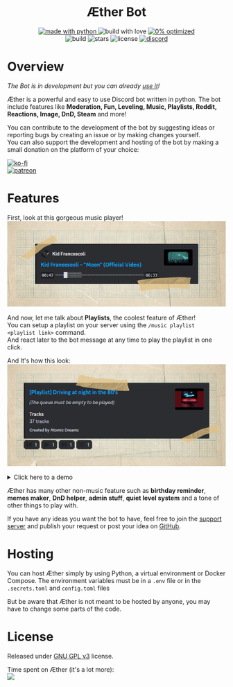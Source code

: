 <div align="center">
   <h1>Æther Bot</h1>
</div>

<div align="center">
   <a href="https://python.org">
      <img src="https://img.shields.io/badge/made_with-python-blue?style=for-the-badge" alt="made with python">
   </a>
   <a>
      <img src="https://img.shields.io/badge/build_with-love-red?style=for-the-badge" alt="build with love">
   </a>
   <a href="https://www.youtube.com/watch?v=sXotP-9LcDY">
      <img src="https://img.shields.io/badge/0_%25-optimized-red?style=for-the-badge" alt="0% optimized">
   </a>
   <br>
   <a>
      <img src="https://img.shields.io/github/actions/workflow/status/Ether-DiscordBot/Ether-Bot/python-linter.yml?style=for-the-badge" alt="build">
   </a>
   <a>
      <img src="https://img.shields.io/github/stars/Ether-DiscordBot/Ether-Bot?style=for-the-badge" alt="stars">
   </a>
   <a>
      <img src="https://img.shields.io/github/license/Ether-DiscordBot/Ether-Bot?style=for-the-badge" alt="license">
   </a>
   <a href="https://discord.gg/YTWUCufwjY">
      <img src="https://img.shields.io/discord/1027277588399403070?label=discord&style=for-the-badge" alt="discord">
   </a>
</div>

# Overview

*The Bot is in development but you can already [use it](https://discord.com/api/oauth2/authorize?client_id=985100792270819389&permissions=1514461785206&scope=bot%20applications.commands)!*

Æther is a powerful and easy to use Discord bot written in python.
The bot include features like **Moderation, Fun, Leveling, Music, Playlists, Reddit, Reactions, Image, DnD, Steam** and more!


You can contribute to the development of the bot by suggesting ideas or reporting bugs by creating an issue or by making changes yourself. <br>
You can also support the development and hosting of the bot by making a small donation on the platform of your choice:
<div>

[![ko-fi](https://ko-fi.com/img/githubbutton_sm.svg)](https://ko-fi.com/Y8Y7DH7YN) <br>
[![patreon](https://user-images.githubusercontent.com/67459553/206045259-8ef56c71-ea94-4bb2-ab7d-9720ce62e49e.png)](https://www.patreon.com/bePatron?u=81310310)
</div>

# Features

First, look at this gorgeous music player!<br>
<img src="./docs/assets/music_player.png">

And now, let me talk about **Playlists**, the coolest feature of Æther!<br>
You can setup a playlist on your server using the `/music playlist <playlist link>` command. <br>
And react later to the bot message at any time to play the playlist in one click.

And It's how this look: <br>
<img src="./docs/assets/playlist.png">

<details>
   <summary>Click here to a demo</summary>
   <img src="./docs/assets/playlist_demo.gif">
</details>

Æther has many other non-music feature such as **birthday reminder**, **memes maker**, **DnD helper**, **admin stuff**, **quiet level system** and a tone of other things to play with.

If you have any ideas you want the bot to have, feel free to join the [support server](https://discord.gg/YTWUCufwjY) and publish your request or post your idea on [GitHub](https://github.com/Ether-DiscordBot/Ether-Bot/discussions).

# Hosting

You can host Æther simply by using Python, a virtual environment or Docker Compose. The environment variables must be in a `.env` file or in the `.secrets.toml` and `config.toml` files

But be aware that Æther is not meant to be hosted by anyone, you may have to change some parts of the code.

# License

Released under [GNU GPL v3](https://www.gnu.org/licenses/gpl-3.0.en.html) license.

Time spent on Æther (it's a lot more):<br>
<img src="https://wakatime.com/badge/user/f4edea00-8a0b-4565-ac0c-18240ac5aa36/project/f950bbed-dfa6-438e-a7c0-87d645b7718e.svg?style=for-the-badge">
